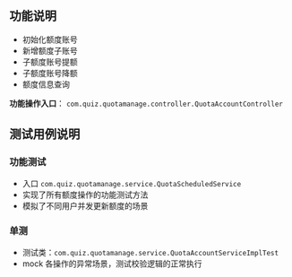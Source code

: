 ## 功能说明
- 初始化额度账号
- 新增额度子账号
- 子额度账号提额
- 子额度账号降额
- 额度信息查询

**功能操作入口**： `com.quiz.quotamanage.controller.QuotaAccountController`

## 测试用例说明
### 功能测试
- 入口 `com.quiz.quotamanage.service.QuotaScheduledService`
- 实现了所有额度操作的功能测试方法
- 模拟了不同用户并发更新额度的场景

### 单测
- 测试类：`com.quiz.quotamanage.service.QuotaAccountServiceImplTest`
- mock 各操作的异常场景，测试校验逻辑的正常执行

